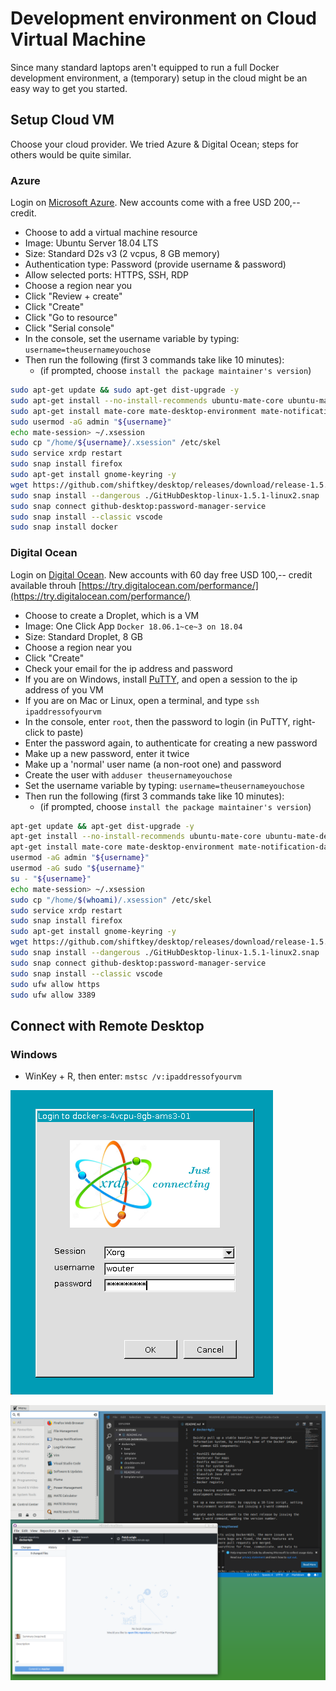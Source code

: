 
# Development environment on Cloud Virtual Machine

Since many standard laptops aren't equipped to run a full Docker development environment, a (temporary) setup in the cloud might be an easy way to get you started.

## Setup Cloud VM

Choose your cloud provider. We tried Azure & Digital Ocean; steps for others would be quite similar.

### Azure

Login on [Microsoft Azure](https://portal.azure.com). New accounts come with a free USD 200,-- credit.

- Choose to add a virtual machine resource
- Image: Ubuntu Server 18.04 LTS
- Size: Standard D2s v3 (2 vcpus, 8 GB memory)
- Authentication type: Password (provide username & password)
- Allow selected ports: HTTPS, SSH, RDP
- Choose a region near you
- Click "Review + create"
- Click "Create"
- Click "Go to resource"
- Click "Serial console"
- In the console, set the username variable by typing: `username=theusernameyouchose`
- Then run the following (first 3 commands take like 10 minutes):
  - (if prompted, choose `install the package maintainer's version`)

``` bash
sudo apt-get update && sudo apt-get dist-upgrade -y
sudo apt-get install --no-install-recommends ubuntu-mate-core ubuntu-mate-desktop -y
sudo apt-get install mate-core mate-desktop-environment mate-notification-daemon xrdp -y
sudo usermod -aG admin "${username}"
echo mate-session> ~/.xsession
sudo cp "/home/${username}/.xsession" /etc/skel
sudo service xrdp restart
sudo snap install firefox
sudo apt-get install gnome-keyring -y
wget https://github.com/shiftkey/desktop/releases/download/release-1.5.1-linux2/GitHubDesktop-linux-1.5.1-linux2.snap
sudo snap install --dangerous ./GitHubDesktop-linux-1.5.1-linux2.snap
sudo snap connect github-desktop:password-manager-service
sudo snap install --classic vscode
sudo snap install docker
```

### Digital Ocean

Login on [Digital Ocean](https://www.digitalocean.com/). New accounts with 60 day free USD 100,-- credit available throuh [https://try.digitalocean.com/performance/](https://try.digitalocean.com/performance/)

- Choose to create a Droplet, which is a VM
- Image: One Click App `Docker 18.06.1~ce~3 on 18.04`
- Size: Standard Droplet, 8 GB
- Choose a region near you
- Click "Create"
- Check your email for the ip address and password
- If you are on Windows, install [PuTTY](https://www.putty.org/), and open a session to the ip address of you VM
- If you are on Mac or Linux, open a terminal, and type `ssh ipaddressofyourvm`
- In the console, enter `root`, then the password to login (in PuTTY, right-click to paste)
- Enter the password again, to authenticate for creating a new password
- Make up a new password, enter it twice
- Make up a 'normal' user name (a non-root one) and password
- Create the user with `adduser theusernameyouchose`
- Set the username variable by typing: `username=theusernameyouchose`
- Then run the following (first 3 commands take like 10 minutes):
  - (if prompted, choose `install the package maintainer's version`)

``` bash
apt-get update && apt-get dist-upgrade -y
apt-get install --no-install-recommends ubuntu-mate-core ubuntu-mate-desktop -y
apt-get install mate-core mate-desktop-environment mate-notification-daemon xrdp -y
usermod -aG admin "${username}"
usermod -aG sudo "${username}"
su - "${username}"
echo mate-session> ~/.xsession
sudo cp "/home/$(whoami)/.xsession" /etc/skel
sudo service xrdp restart
sudo snap install firefox
sudo apt-get install gnome-keyring -y
wget https://github.com/shiftkey/desktop/releases/download/release-1.5.1-linux2/GitHubDesktop-linux-1.5.1-linux2.snap
sudo snap install --dangerous ./GitHubDesktop-linux-1.5.1-linux2.snap
sudo snap connect github-desktop:password-manager-service
sudo snap install --classic vscode
sudo ufw allow https
sudo ufw allow 3389
```

## Connect with Remote Desktop

### Windows

- WinKey + R, then enter: `mstsc /v:ipaddressofyourvm`

![RDP login prompt](./rdp_login.png)

![RDP applications](./rdp_apps.png)
